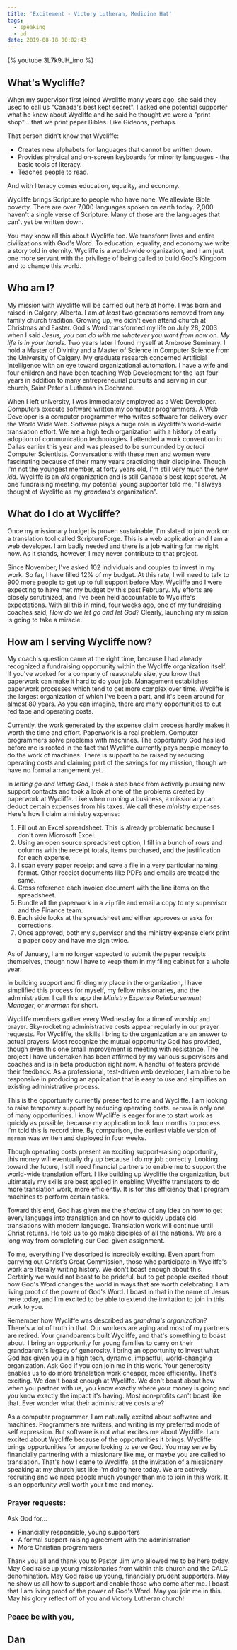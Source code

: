```yaml
---
title: 'Excitement - Victory Lutheran, Medicine Hat'
tags:
  - speaking
  - pd
date: 2019-08-18 00:02:43
---
```


{% youtube 3L7k9JH_imo %}

## What's Wycliffe?

When my supervisor first joined Wycliffe many years ago, she said they used to call us "Canada's best kept secret". I asked one potential supporter what he knew about Wycliffe and he said he thought we were a "print shop"... that we print paper Bibles. Like Gideons, perhaps.

<!-- more -->

That person didn't know that Wycliffe:

- Creates new alphabets for languages that cannot be written down.
- Provides physical and on-screen keyboards for minority languages - the basic tools of literacy.
- Teaches people to read.

And with literacy comes education, equality, and economy.

Wycliffe brings Scripture to people who have none. We alleviate Bible poverty. There are over 7,000 languages spoken on earth today. 2,000 haven't a single verse of Scripture. Many of those are the languages that can't yet be written down.

You may know all this about Wycliffe too. We transform lives and entire civilizations with God's Word. To education, equality, and economy we write a story told in eternity. Wycliffe is a world-wide organization, and I am just one more servant with the privilege of being called to build God's Kingdom and to change this world.

## Who am I?

My mission with Wycliffe will be carried out here at home. I was born and raised in Calgary, Alberta. I am _at least_ two generations removed from any family church tradition. Growing up, we didn't even attend church at Christmas and Easter. God's Word transformed my life on July 28, 2003 when I said _Jesus, you can do with me whatever you want from now on. My life is in your hands_. Two years later I found myself at Ambrose Seminary. I hold a Master of Divinity and a Master of Science in Computer Science from the University of Calgary. My graduate research concerned Artificial Intelligence with an eye toward organizational automation. I have a wife and four children and have been teaching Web Development for the last four years in addition to many entrepreneurial pursuits and serving in our church, Saint Peter's Lutheran in Cochrane.

When I left university, I was immediately employed as a Web Developer. Computers execute software written my computer programmers. A Web Developer is a computer programmer who writes software for delivery over the World Wide Web. Software plays a huge role in Wycliffe's world-wide translation effort. We are a high tech organization with a history of early adoption of communication technologies. I attended a work convention in Dallas earlier this year and was pleased to be surrounded by _actual_ Computer Scientists. Conversations with these men and women were fascinating because of their many years practicing their discipline. Though I'm not the youngest member, at forty years old, I'm still very much the _new kid_. Wycliffe is an _old_ organization and is still Canada's best kept secret. At one fundraising meeting, my potential young supporter told me, "I always thought of Wycliffe as my _grandma's_ organization".

## What do I do at Wycliffe?

Once my missionary budget is proven sustainable, I'm slated to join work on a translation tool called ScriptureForge. This is a web application and I am a web developer. I am badly needed and there is a job waiting for me right now. As it stands, however, I may never contribute to that project.

Since November, I've asked 102 individuals and couples to invest in my work. So far, I have filled 12% of my budget. At this rate, I will need to talk to 900 more people to get up to full support before May. Wycliffe and I were expecting to have met my budget by this past February. My efforts are closely scrutinized, and I've been held accountable to Wycliffe's expectations. With all this in mind, four weeks ago, one of my fundraising coaches said, _How do we let go and let God?_ Clearly, launching my mission is going to take a miracle.

## How am I serving Wycliffe now?

My coach's question came at the right time, because I had already recognized a fundraising opportunity within the Wycliffe organization itself. If you've worked for a company of reasonable size, you know that paperwork can make it hard to do your job. Management establishes paperwork processes which tend to get more complex over time. Wycliffe is the largest organization of which I've been a part, and it's been around for almost 80 years. As you can imagine, there are many opportunities to cut red tape and operating costs.

Currently, the work generated by the expense claim process hardly makes it worth the time and effort. Paperwork is a real problem. Computer programmers solve problems with machines. The opportunity God has laid before me is rooted in the fact that Wycliffe currently pays people money to do the work of machines. There is support to be raised by reducing operating costs and claiming part of the savings for my mission, though we have no formal arrangement yet.

In _letting go and letting God_, I took a step back from actively pursuing new support contacts and took a look at one of the problems created by paperwork at Wycliffe. Like when running a business, a missionary can deduct certain expenses from his taxes. We call these _ministry_ expenses. Here's how I claim a ministry expense:

1. Fill out an Excel spreadsheet. This is already problematic because I don't own Microsoft Excel.
2. Using an open source spreadsheet option, I fill in a bunch of rows and columns with the receipt totals, items purchased, and the justification for each expense.
3. I scan every paper receipt and save a file in a very particular naming format. Other receipt documents like PDFs and emails are treated the same. 
4. Cross reference each invoice document with the line items on the spreadsheet.
5. Bundle all the paperwork in a `zip` file and email a copy to my supervisor and the Finance team.
6. Each side looks at the spreadsheet and either approves or asks for corrections.
7. Once approved, both my supervisor and the ministry expense clerk print a paper copy and have me sign twice.

As of January, I am no longer expected to submit the paper receipts themselves, though now I have to keep them in my filing cabinet for a whole year.

In building support and finding my place in the organization, I have simplified this process for myself, my fellow missionaries, and the administration. I call this app the _Ministry Expense Reimbursement Manager_, or _merman_ for short.

Wycliffe members gather every Wednesday for a time of worship and prayer. Sky-rocketing administrative costs appear regularly in our prayer requests. For Wycliffe, the skills I bring to the organization are an answer to actual prayers. Most recognize the mutual opportunity God has provided, though even this one small improvement is meeting with resistance. The project I have undertaken has been affirmed by my various supervisors and coaches and is in beta production right now. A handful of testers provide their feedback. As a professional, test-driven web developer, I am able to be responsive in producing an application that is easy to use and simplifies an existing administrative process.

This is the opportunity currently presented to me and Wycliffe. I am looking to raise temporary support by reducing operating costs. `merman` is only one of many opportunities. I know Wycliffe is eager for me to start work as quickly as possible, because my application took four months to process. I'm told this is record time. By comparison, the earliest viable version of `merman` was written and deployed in four weeks. 

Though operating costs present an exciting support-raising opportunity, this money will eventually dry up because I do my job correctly. Looking toward the future, I still need financial partners to enable me to support the world-wide translation effort. I like building up Wycliffe the organization, but ultimately my skills are best applied in enabling Wycliffe translators to do more translation work, more efficiently. It is for this efficiency that I program machines to perform certain tasks.

Toward this end, God has given me the _shadow_ of any idea on how to get every language into translation and on how to quickly update old translations  with modern language. Translation work will continue until Christ returns. He told us to go make disciples of all the nations. We are a long way from completing our God-given assignment.

To me, everything I've described is incredibly exciting. Even apart from carrying out Christ's Great Commission, those who participate in Wycliffe's work are literally writing history. We don't boast enough about this. Certainly we would not boast to be prideful, but to get people excited about how God's Word changes the world in ways that are worth celebrating. I am living proof of the power of God's Word. I boast in that in the name of Jesus here today, and I'm excited to be able to extend the invitation to join in this work to you.

Remember how Wycliffe was described as _grandma's organization_? There's a lot of truth in that. Our workers are aging and most of my partners are retired. Your grandparents built Wycliffe, and that's something to boast about. I bring an opportunity for young families to carry on their grandparent's legacy of generosity. I bring an opportunity to invest what God has given you in a high tech, dynamic, impactful, world-changing organization. Ask God if you can join me in this work. Your generosity enables us to do more translation work cheaper, more efficiently. That's exciting. We don't boast enough at Wycliffe. We don't boast about how when you partner with us, you know exactly where your money is going and you know exactly the impact it's having. Most non-profits can't boast like that. Ever wonder what their administrative costs are?

As a computer programmer, I am naturally excited about software and machines. Programmers are writers, and writing is my preferred mode of self expression. But software is not what excites me about Wycliffe. I am excited about Wycliffe because of the opportunities it brings. Wycliffe brings opportunities for anyone looking to serve God. You may serve by financially partnering with a missionary like me, or maybe you are called to translation. That's how I came to Wycliffe, at the invitation of a missionary speaking at my church just like I'm doing here today. We are actively recruiting and we need people much younger than me to join in this work. It is an opportunity well worth your time and money.

### Prayer requests:

Ask God for...

- Financially responsible, young supporters
- A formal support-raising agreement with the administration
- More Christian programmers

Thank you all and thank you to Pastor Jim who allowed me to be here today. May God raise up young missionaries from within this church and the CALC denomination. May God raise up young, financially prudent supporters. May he show us all how to support and enable those who come after me. I boast that I am living proof of the power of God's Word. May you join me in this. May his glory reflect off of you and Victory Lutheran church!

### Peace be with you,

## Dan
